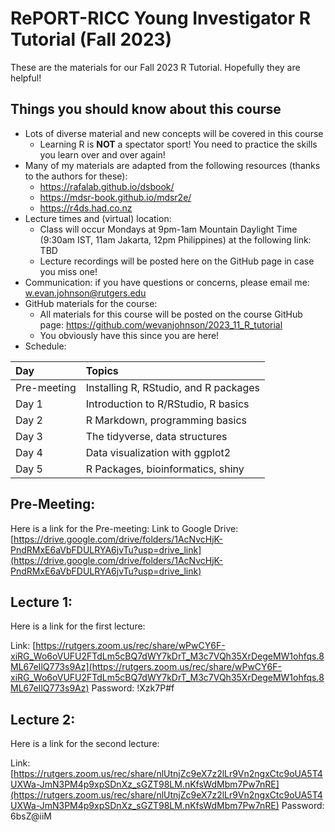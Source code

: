 # RePORT-RICC Young Investigator R Tutorial (Fall 2023)

These are the materials for our Fall 2023 R Tutorial. Hopefully they are helpful!

## Things you should know about this course

* Lots of diverse material and new concepts will be covered in this course
    + Learning R is __NOT__ a spectator sport! You need to practice the skills you learn over and over again!
* Many of my materials are adapted from the following resources (thanks to the authors for these): 
    + https://rafalab.github.io/dsbook/
    + https://mdsr-book.github.io/mdsr2e/
    + https://r4ds.had.co.nz
* Lecture times and (virtual) location:
    + Class will occur Mondays at 9pm-1am Mountain Daylight Time (9:30am IST, 11am Jakarta, 12pm Philippines) at the following link: TBD
    + Lecture recordings will be posted here on the GitHub page in case you miss one!
* Communication: if you have questions or concerns, please email me: <w.evan.johnson@rutgers.edu>
* GitHub materials for the course:
    + All materials for this course will be posted on the course GitHub page: https://github.com/wevanjohnson/2023_11_R_tutorial
    + You obviously have this since you are here!
* Schedule:

| Day         | Topics                                |
| :-----------| :------------------------------------ |
| Pre-meeting | Installing R, RStudio, and R packages |
| Day 1       | Introduction to R/RStudio, R basics   |
| Day 2       | R Markdown, programming basics        |
| Day 3       | The tidyverse, data structures        |
| Day 4       | Data visualization with ggplot2       |
| Day 5       | R Packages, bioinformatics, shiny     |


## Pre-Meeting: 
Here is a link for the Pre-meeting: 
Link to Google Drive: [https://drive.google.com/drive/folders/1AcNvcHjK-PndRMxE6aVbFDULRYA6jvTu?usp=drive_link](https://drive.google.com/drive/folders/1AcNvcHjK-PndRMxE6aVbFDULRYA6jvTu?usp=drive_link)

## Lecture 1: 
Here is a link for the first lecture: 

Link: [https://rutgers.zoom.us/rec/share/wPwCY6F-xiRG_Wo6oVUFU2FTdLm5cBQ7dWY7kDrT_M3c7VQh35XrDegeMW1ohfqs.8ML67eIlQ773s9Az](https://rutgers.zoom.us/rec/share/wPwCY6F-xiRG_Wo6oVUFU2FTdLm5cBQ7dWY7kDrT_M3c7VQh35XrDegeMW1ohfqs.8ML67eIlQ773s9Az) 
Password: !Xzk7P#f

## Lecture 2: 
Here is a link for the second lecture: 

Link: [https://rutgers.zoom.us/rec/share/nlUtnjZc9eX7z2lLr9Vn2ngxCtc9oUA5T4UXWa-JmN3PM4p9xpSDnXz_sGZT98LM.nKfsWdMbm7Pw7nRE](https://rutgers.zoom.us/rec/share/nlUtnjZc9eX7z2lLr9Vn2ngxCtc9oUA5T4UXWa-JmN3PM4p9xpSDnXz_sGZT98LM.nKfsWdMbm7Pw7nRE)
Password: 6bsZ@iiM 
